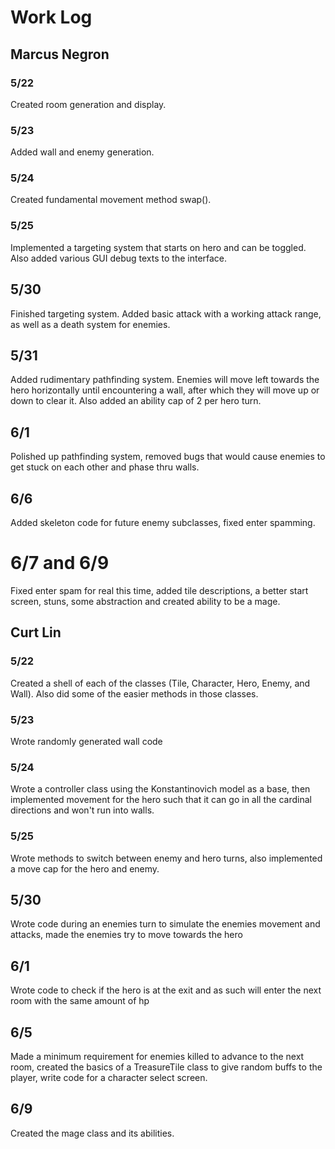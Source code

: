 # Work Log

## Marcus Negron

### 5/22

Created room generation and display.

### 5/23

Added wall and enemy generation.

### 5/24

Created fundamental movement method swap().

### 5/25

Implemented a targeting system that starts on hero and can be toggled. Also added various GUI debug texts to the interface.

## 5/30

Finished targeting system. Added basic attack with a working attack range, as well as a death system for enemies.

## 5/31

Added rudimentary pathfinding system. Enemies will move left towards the hero horizontally until encountering a wall, after which they will move up or down to clear it. Also added an ability cap of 2 per hero turn.

## 6/1

Polished up pathfinding system, removed bugs that would cause enemies to get stuck on each other and phase thru walls.

## 6/6

Added skeleton code for future enemy subclasses, fixed enter spamming.

# 6/7 and 6/9

Fixed enter spam for real this time, added tile descriptions, a better start screen, stuns, some abstraction and created ability to be a mage.

## Curt Lin

### 5/22

Created a shell of each of the classes (Tile, Character, Hero, Enemy, and Wall). Also did some of the easier methods in those classes.

### 5/23

Wrote randomly generated wall code

### 5/24

Wrote a controller class using the Konstantinovich model as a base, then implemented movement for the hero such that it can go in all the cardinal directions and won't run into walls.

### 5/25

Wrote methods to switch between enemy and hero turns, also implemented a move cap for the hero and enemy.

## 5/30

Wrote code during an enemies turn to simulate the enemies movement and attacks, made the enemies try to move towards the hero

## 6/1

Wrote code to check if the hero is at the exit and as such will enter the next room with the same amount of hp

## 6/5

Made a minimum requirement for enemies killed to advance to the next room, created the basics of a TreasureTile class to give random buffs to the player, write code for a character select screen.

## 6/9

Created the mage class and its abilities.
